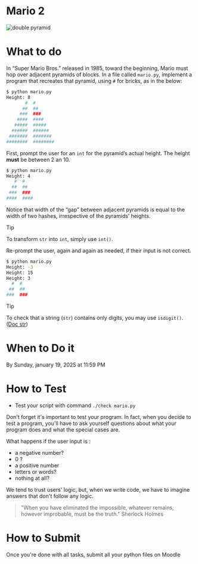 # Mario 2

![double pyramid](https://cs50.harvard.edu/x/2024/psets/1/mario/more/pyramids.png)

# What to do

In “Super Mario Bros.” released in 1985, toward the beginning, Mario must hop over adjacent pyramids of blocks. In a file called `mario.py`, implement a program that recreates that pyramid, using `#` for bricks, as in the below:

```bash
$ python mario.py
Height: 8
       #  #
      ##  ##
     ###  ###
    ####  ####
   #####  #####
  ######  ######
 #######  #######
########  ########
```

First, prompt the user for an `int` for the pyramid’s actual height.
The height **must** be between 2 an 10.

```bash
$ python mario.py
Height: 4
   #  #
  ##  ##
 ###  ###
####  ####
```

Notice that width of the “gap” between adjacent pyramids is equal to the width of two hashes, irrespective of the pyramids’ heights.

> [!TIP]
> To transform `str` into `int`, simply use `int()`.

Re-prompt the user, again and again as needed, if their input is not correct.

```bash
$ python mario.py
Height: -3
Height: 15
Height: 3
  #  #
 ##  ##
###  ###
```

> [!TIP]
> To check that a string (`str`) contains only digits, you may use `isdigit()`. ([Doc str](https://docs.python.org/fr/3/library/stdtypes.html#str.isdigit))

# When to Do it

By Sunday, january 19, 2025 at 11:59 PM

# How to Test

- Test your script with command `./check mario.py`

Don't forget it's important to test your program.
In fact, when you decide to test a program, you'll have to ask yourself questions about what your program does and what the special cases are.

What happens if the user input is :
* a negative number?
* 0 ?
* a positive number
* letters or words?
* nothing at all?

We tend to trust users' logic, but, when we write code, we have to imagine answers that don't follow any logic.

> "When you have eliminated the impossible, whatever remains, however improbable, must be the truth."
> Sherlock Holmes

# How to Submit

Once you're done with all tasks, submit all your python files on Moodle
